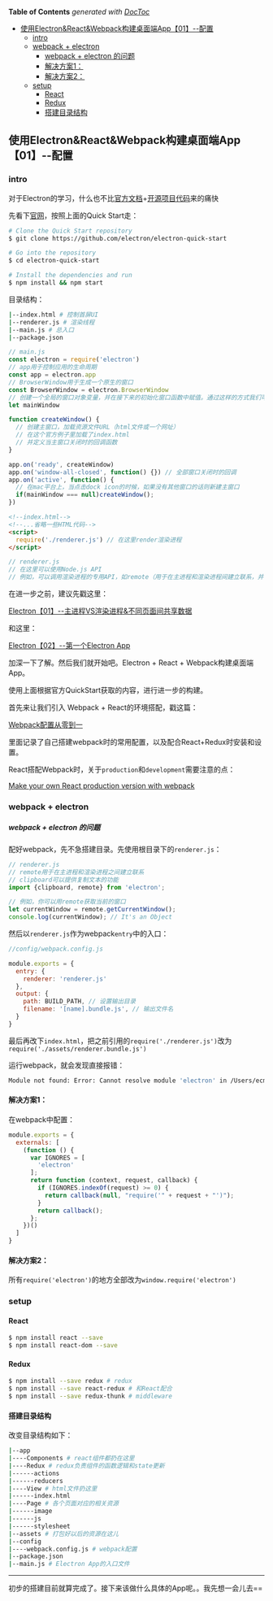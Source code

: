 <!-- START doctoc generated TOC please keep comment here to allow auto update -->
<!-- DON'T EDIT THIS SECTION, INSTEAD RE-RUN doctoc TO UPDATE -->
**Table of Contents**  *generated with [DocToc](https://github.com/thlorenz/doctoc)*

- [使用Electron&React&Webpack构建桌面端App【01】--配置](#%E4%BD%BF%E7%94%A8electron&react&webpack%E6%9E%84%E5%BB%BA%E6%A1%8C%E9%9D%A2%E7%AB%AFapp%E3%80%9001%E3%80%91--%E9%85%8D%E7%BD%AE)
  - [intro](#intro)
  - [webpack + electron](#webpack--electron)
      - [webpack + electron 的问题](#webpack--electron-%E7%9A%84%E9%97%AE%E9%A2%98)
    - [解决方案1：](#%E8%A7%A3%E5%86%B3%E6%96%B9%E6%A1%881%EF%BC%9A)
    - [解决方案2：](#%E8%A7%A3%E5%86%B3%E6%96%B9%E6%A1%882%EF%BC%9A)
  - [setup](#setup)
    - [React](#react)
    - [Redux](#redux)
    - [搭建目录结构](#%E6%90%AD%E5%BB%BA%E7%9B%AE%E5%BD%95%E7%BB%93%E6%9E%84)

<!-- END doctoc generated TOC please keep comment here to allow auto update -->

## 使用Electron&React&Webpack构建桌面端App【01】--配置

### intro

对于Electron的学习，什么也不比[官方文档](https://github.com/electron/electron/tree/master/docs-translations/zh-CN)+[开源项目代码](https://github.com/sindresorhus/awesome-electron#documentation)来的痛快

先看下[官网](http://electron.atom.io/)，按照上面的Quick Start走：

```bash
# Clone the Quick Start repository
$ git clone https://github.com/electron/electron-quick-start

# Go into the repository
$ cd electron-quick-start

# Install the dependencies and run
$ npm install && npm start
```

目录结构：

```bash
|--index.html # 控制首屏UI
|--renderer.js # 渲染线程
|--main.js # 总入口
|--package.json
```

```js
// main.js
const electron = require('electron')
// app用于控制应用的生命周期
const app = electron.app
// BrowserWindow用于生成一个原生的窗口
const BrowserWindow = electron.BrowserWindow
// 创建一个全局的窗口对象变量，并在接下来的初始化窗口函数中赋值。通过这样的方式我们可以保持对窗口对象的引用，以免垃圾回收导致应用退出
let mainWindow

function createWindow() {
  // 创建主窗口，加载资源文件URL（html文件或一个网址）
  // 在这个官方例子里加载了index.html
  // 并定义当主窗口关闭时的回调函数
}

app.on('ready', createWindow)
app.on('window-all-closed', function() {}) // 全部窗口关闭时的回调
app.on('active', function() {
  // 在mac平台上，当点击dock icon的时候，如果没有其他窗口的话则新建主窗口
  if(mainWindow === null)createWindow();
})
```

```html
<!--index.html-->
<!--...省略一些HTML代码-->
<script>
  require('./renderer.js') // 在这里render渲染进程
</script>
```

```js
// renderer.js
// 在这里可以使用Node.js API
// 例如，可以调用渲染进程的专用API，如remote（用于在主进程和渲染进程间建立联系，并可获取当前窗口），clipboard（用于粘贴渲染进程的相应文字）
```

在进一步之前，建议先戳这里：

[Electron【01】--主进程VS渲染进程&不同页面间共享数据](https://github.com/ecmadao/Coding-Guide/blob/master/Notes/Electron/Electron%E3%80%9001%E3%80%91--%E4%B8%BB%E8%BF%9B%E7%A8%8BVS%E6%B8%B2%E6%9F%93%E8%BF%9B%E7%A8%8B%26%E4%B8%8D%E5%90%8C%E9%A1%B5%E9%9D%A2%E9%97%B4%E5%85%B1%E4%BA%AB%E6%95%B0%E6%8D%AE.md)

和这里：

[Electron【02】--第一个Electron App](https://github.com/ecmadao/Coding-Guide/blob/master/Notes/Electron/Electron%E3%80%9002%E3%80%91--%E7%AC%AC%E4%B8%80%E4%B8%AAElectron%20App.md)

加深一下了解。然后我们就开始吧。Electron + React + Webpack构建桌面端App。

使用上面根据官方QuickStart获取的内容，进行进一步的构建。

首先来让我们引入 Webpack + React的环境搭配，戳这篇：

[Webpack配置从零到一](https://segmentfault.com/a/1190000005110967)

里面记录了自己搭建webpack时的常用配置，以及配合React+Redux时安装和设置。

React搭配Webpack时，关于`production`和`development`需要注意的点：

[Make your own React production version with webpack](http://dev.topheman.com/make-your-react-production-minified-version-with-webpack/)

### webpack + electron

##### webpack + electron 的问题

配好webpack，先不急搭建目录。先使用根目录下的`renderer.js`：

```js
// renderer.js
// remote用于在主进程和渲染进程之间建立联系
// clipboard可以提供复制文本的功能
import {clipboard, remote} from 'electron';

// 例如，你可以用remote获取当前的窗口
let currentWindow = remote.getCurrentWindow();
console.log(currentWindow); // It's an Object
```

然后以`renderer.js`作为webpack`entry`中的入口：

```js
//config/webpack.config.js

module.exports = {
  entry: {
    renderer: 'renderer.js'
  },
  output: {
    path: BUILD_PATH, // 设置输出目录
    filename: '[name].bundle.js', // 输出文件名
  }
}
```

最后再改下`index.html`，把之前引用的`require('./renderer.js')`改为`require('./assets/renderer.bundle.js')`

运行webpack，就会发现直接报错：

```bash
Module not found: Error: Cannot resolve module 'electron' in /Users/ecmadao1/Dev/Electron-OpenSourceApp/electron-quick-start
```

#### 解决方案1：

在webpack中配置：

```js
module.exports = {
  externals: [
    (function () {
      var IGNORES = [
        'electron'
      ];
      return function (context, request, callback) {
        if (IGNORES.indexOf(request) >= 0) {
          return callback(null, "require('" + request + "')");
        }
        return callback();
      };
    })()
  ]
}
```

#### 解决方案2：

所有`require('electron')`的地方全部改为`window.require('electron')`

### setup

#### React

```bash
$ npm install react --save
$ npm install react-dom --save
```

#### Redux

```bash
$ npm install --save redux # redux
$ npm install --save react-redux # 和React配合
$ npm install --save redux-thunk # middleware
```

#### 搭建目录结构

改变目录结构如下：

```bash
|--app
|----Components # react组件都扔在这里
|----Redux # redux负责组件的函数逻辑和state更新
|------actions
|------reducers
|----View # html文件扔这里
|------index.html
|----Page # 各个页面对应的相关资源
|------image
|------js
|------stylesheet
|--assets # 打包好以后的资源在这儿
|--config
|----webpack.config.js # webpack配置
|--package.json
|--main.js # Electron App的入口文件
```

---

初步的搭建目前就算完成了。接下来该做什么具体的App呢。。我先想一会儿去==